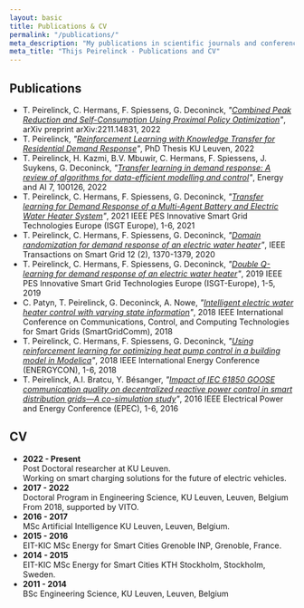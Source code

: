 ```yaml
---
layout: basic
title: Publications & CV
permalink: "/publications/"
meta_description: "My publications in scientific journals and conferences."
meta_title: "Thijs Peirelinck - Publications and CV"
---
```


## Publications

* T. Peirelinck, C. Hermans, F. Spiessens, G. Deconinck, *"<a href="https://arxiv.org/abs/2211.14831" target="\_blank">Combined Peak Reduction and Self-Consumption Using Proximal Policy Optimization</a>"*, arXiv preprint arXiv:2211.14831, 2022
* T. Peirelinck, *"<a href="https://lirias.kuleuven.be/3700338?limo=0" target="\_blank">Reinforcement Learning with Knowledge Transfer for Residential Demand Response</a>"*, PhD Thesis KU Leuven, 2022
* T. Peirelinck, H. Kazmi, B.V. Mbuwir, C. Hermans, F. Spiessens, J. Suykens, G. Deconinck, *"<a href="https://www.sciencedirect.com/science/article/pii/S2666546821000732" target="\_blank">Transfer learning in demand response: A review of algorithms for data-efficient modelling and control</a>"*, Energy and AI 7, 100126, 2022
* T. Peirelinck, C. Hermans, F. Spiessens, G. Deconinck, *"<a href="https://ieeexplore.ieee.org/abstract/document/9640081" target="\_blank">Transfer learning for Demand Response of a Multi-Agent Battery and Electric Water Heater System</a>"*, 2021 IEEE PES Innovative Smart Grid Technologies Europe (ISGT Europe), 1-6, 2021
* T. Peirelinck, C. Hermans, F. Spiessens, G. Deconinck, *"<a href="https://ieeexplore.ieee.org/abstract/document/9201065" target="\_blank">Domain randomization for demand response of an electric water heater</a>"*, IEEE Transactions on Smart Grid 12 (2), 1370-1379, 2020
* T. Peirelinck, C. Hermans, F. Spiessens, G. Deconinck, *"<a href="https://ieeexplore.ieee.org/abstract/document/8905776" target="\_blank">Double Q-learning for demand response of an electric water heater</a>"*, 2019 IEEE PES Innovative Smart Grid Technologies Europe (ISGT-Europe), 1-5, 2019
* C. Patyn, T. Peirelinck, G. Deconinck, A. Nowe, *"<a href="https://ieeexplore.ieee.org/abstract/document/8587453" target="\_blank">Intelligent electric water heater control with varying state information</a>"*, 2018 IEEE International Conference on Communications, Control, and Computing Technologies for Smart Grids (SmartGridComm), 2018
* T. Peirelinck, C. Hermans, F. Spiessens, G. Deconinck, *"<a href="https://ieeexplore.ieee.org/abstract/document/8398832" target="\_blank">Using reinforcement learning for optimizing heat pump control in a building model in Modelica</a>"*, 2018 IEEE International Energy Conference (ENERGYCON), 1-6, 2018
* T. Peirelinck, A.I. Bratcu, Y. Bésanger, *"<a href="https://ieeexplore.ieee.org/abstract/document/8398832" target="\_blank">Impact of IEC 61850 GOOSE communication quality on decentralized reactive power control in smart distribution grids—A co-simulation study</a>"*, 2016 IEEE Electrical Power and Energy Conference (EPEC), 1-6, 2016

## CV

* **2022 - Present**<br>
  Post Doctoral researcher at KU Leuven. <br>
  Working on smart charging solutions for the future of electric vehicles.
* **2017 - 2022**<br>
  Doctoral Program in Engineering Science, KU Leuven, Leuven, Belgium <br>
  From 2018, supported by VITO.
* **2016 - 2017**<br>
  MSc Artificial Intelligence KU Leuven, Leuven, Belgium.
* **2015 - 2016**<br>
  EIT-KIC MSc Energy for Smart Cities Grenoble INP, Grenoble, France.
* **2014 - 2015**<br>
  EIT-KIC MSc Energy for Smart Cities KTH Stockholm, Stockholm, Sweden.
* **2011 - 2014**<br>
  BSc Engineering Science, KU Leuven, Leuven, Belgium